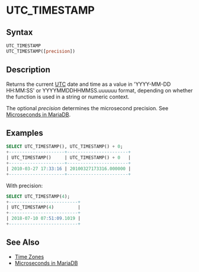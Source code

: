 # UTC_TIMESTAMP

## Syntax

```sql
UTC_TIMESTAMP
UTC_TIMESTAMP([precision])
```

## Description

Returns the current [UTC](/columns-storage-engines-and-plugins/data-types/string-data-types/character-sets/internationalization-and-localization/coordinated-universal-time) date and time as a value in 'YYYY-MM-DD
HH:MM:SS' or YYYYMMDDHHMMSS.uuuuuu format, depending on whether the
function is used in a string or numeric context.

The optional <em>precision</em> determines the microsecond precision. See [Microseconds in MariaDB](/built-in-functions/date-time-functions/microseconds-in-mariadb).

## Examples

```sql
SELECT UTC_TIMESTAMP(), UTC_TIMESTAMP() + 0;
+---------------------+-----------------------+
| UTC_TIMESTAMP()     | UTC_TIMESTAMP() + 0   |
+---------------------+-----------------------+
| 2010-03-27 17:33:16 | 20100327173316.000000 |
+---------------------+-----------------------+
```

With precision:

```sql
SELECT UTC_TIMESTAMP(4);
+--------------------------+
| UTC_TIMESTAMP(4)         |
+--------------------------+
| 2018-07-10 07:51:09.1019 |
+--------------------------+
```

## See Also

- [Time Zones](/columns-storage-engines-and-plugins/data-types/string-data-types/character-sets/internationalization-and-localization/time-zones)
- [Microseconds in MariaDB](/built-in-functions/date-time-functions/microseconds-in-mariadb)